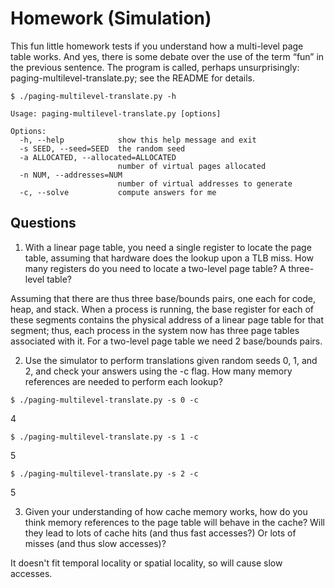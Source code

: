 # Homework (Simulation)
This fun little homework tests if you understand how a multi-level
page table works. And yes, there is some debate over the use of the term
“fun” in the previous sentence. The program is called, perhaps unsurprisingly: paging-multilevel-translate.py; see the README for
details.

```
$ ./paging-multilevel-translate.py -h
```
```
Usage: paging-multilevel-translate.py [options]

Options:
  -h, --help            show this help message and exit
  -s SEED, --seed=SEED  the random seed
  -a ALLOCATED, --allocated=ALLOCATED
                        number of virtual pages allocated
  -n NUM, --addresses=NUM
                        number of virtual addresses to generate
  -c, --solve           compute answers for me
```
## Questions

1. With a linear page table, you need a single register to locate the page table, assuming that hardware does the lookup upon a TLB miss. How many registers do you need to locate a two-level page table? A three-level table?

Assuming that there are thus three base/bounds pairs, one each for code, heap, and stack. When a process is running, the base register for each of these segments contains the physical address of a linear page table for that segment; thus, each process in the system now has
three page tables associated with it.
For a two-level page table we need 2 base/bounds pairs.

2. Use the simulator to perform translations given random seeds 0, 1, and 2, and check your answers using the -c flag. How many memory references are needed to perform each lookup?

```
$ ./paging-multilevel-translate.py -s 0 -c
```
4
```
$ ./paging-multilevel-translate.py -s 1 -c
```
5
```
$ ./paging-multilevel-translate.py -s 2 -c
```
5

3. Given your understanding of how cache memory works, how do you think memory references to the page table will behave in the cache? Will they lead to lots of cache hits (and thus fast accesses?) Or lots of misses (and thus slow accesses)?

It doesn't fit temporal locality or spatial locality, so will cause slow accesses.
